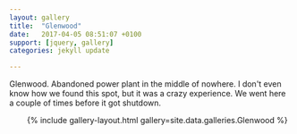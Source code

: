```yaml
---
layout: gallery
title:  "Glenwood"
date:   2017-04-05 08:51:07 +0100
support: [jquery, gallery]
categories: jekyll update

---
```


Glenwood. Abandoned power plant in the middle of nowhere. I don't even know how we found this spot, but it was a crazy experience. We went here a couple of times before it got shutdown.

&nbsp;
&nbsp;
&nbsp;
&nbsp;
{% include gallery-layout.html gallery=site.data.galleries.Glenwood %}
